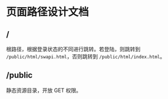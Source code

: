 # 页面路径设计文档

## /

根路径，根据登录状态的不同进行跳转。若登陆，则跳转到 `/public/html/swapi.html`，否则跳转到 `/public/html/index.html`。

## /public

静态资源目录，开放 GET 权限。